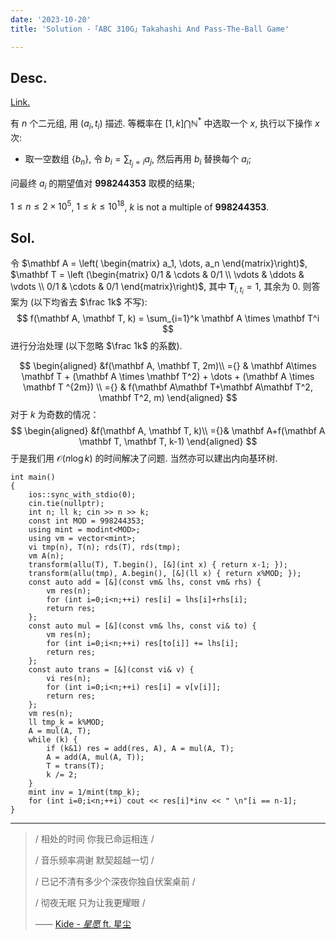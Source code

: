 ```yaml
---
date: '2023-10-20'
title: 'Solution -「ABC 310G」Takahashi And Pass-The-Ball Game'

---
```


## Desc.

[Link.](https://atcoder.jp/contests/abc310/tasks/abc310_g)

有 $n$ 个二元组, 用 $(a_i, t_i)$ 描述. 等概率在 $[1, k] \bigcap \mathbb{N}^*$ 中选取一个 $x$, 执行以下操作 $x$ 次:

- 取一空数组 $\{b_n\}$, 令 $\displaystyle b_i = \sum_{t_j = i} a_j$, 然后再用 $b_i$ 替换每个 $a_i$;

问最终 $a_i$ 的期望值对 $\mathbf{998244353}$ 取模的结果;

$1\leqslant n \leqslant 2 \times 10^5$, $1 \leqslant k \leqslant 10^{18}$, $k$ is not a multiple of $\mathbf{998244353}$.

## Sol.

令 $\mathbf A = \left( \begin{matrix} a_1, \dots, a_n \end{matrix}\right)$, $\mathbf T = \left (\begin{matrix} 0/1 & \cdots  & 0/1 \\ \vdots & \ddots & \vdots \\ 0/1 & \cdots & 0/1 \end{matrix}\right)$, 其中 $\mathbf T_{i, t_i} = 1$, 其余为 $0$. 则答案为 (以下均省去 $\frac 1k$ 不写):
$$
f(\mathbf A, \mathbf T, k) = \sum_{i=1}^k \mathbf A \times \mathbf T^i
$$
进行分治处理 (以下忽略 $\frac 1k$ 的系数).

$$
\begin{aligned}
&f(\mathbf A, \mathbf T, 2m)\\
={} & \mathbf A\times \mathbf T + (\mathbf A \times \mathbf T^2) + \dots + (\mathbf A \times \mathbf T ^{2m}) \\
={} & f(\mathbf A\mathbf T+\mathbf A\mathbf T^2, \mathbf T^2, m)
\end{aligned}
$$
对于 $k$ 为奇数的情况：
$$
\begin{aligned}
&f(\mathbf A, \mathbf T, k)\\
={}& \mathbf A+f(\mathbf A \mathbf T, \mathbf T, k-1)
\end{aligned}
$$
于是我们用 $\mathcal O(n\log k)$ 的时间解决了问题. 当然亦可以建出内向基环树.

```cpp[class="line-numbers"]
int main()
{
    ios::sync_with_stdio(0);
    cin.tie(nullptr);
    int n; ll k; cin >> n >> k;
    const int MOD = 998244353;
    using mint = modint<MOD>;
    using vm = vector<mint>;
    vi tmp(n), T(n); rds(T), rds(tmp);
    vm A(n);
    transform(allu(T), T.begin(), [&](int x) { return x-1; });
    transform(allu(tmp), A.begin(), [&](ll x) { return x%MOD; });
    const auto add = [&](const vm& lhs, const vm& rhs) {
        vm res(n);
        for (int i=0;i<n;++i) res[i] = lhs[i]+rhs[i];
        return res;
    };
    const auto mul = [&](const vm& lhs, const vi& to) {
        vm res(n);
        for (int i=0;i<n;++i) res[to[i]] += lhs[i];
        return res;
    };
    const auto trans = [&](const vi& v) {
        vi res(n);
        for (int i=0;i<n;++i) res[i] = v[v[i]];
        return res;
    };
    vm res(n);
    ll tmp_k = k%MOD;
    A = mul(A, T);
    while (k) {
        if (k&1) res = add(res, A), A = mul(A, T);
        A = add(A, mul(A, T));
        T = trans(T);
        k /= 2;
    }
    mint inv = 1/mint(tmp_k);
    for (int i=0;i<n;++i) cout << res[i]*inv << " \n"[i == n-1];
}
```

---

> / 相处的时间 你我已命运相连 /
>
> / 音乐频率凋谢 默契超越一切 /
>
> / 已记不清有多少个深夜你独自伏案桌前 /
>
> / 彻夜无眠 只为让我更耀眼 /
>
> —— [Kide - *星愿* ft. 星尘](https://vocadb.net/S/115641)